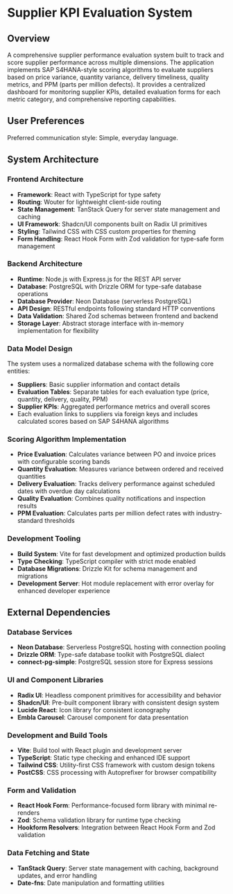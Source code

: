 # Supplier KPI Evaluation System

## Overview

A comprehensive supplier performance evaluation system built to track and score supplier performance across multiple dimensions. The application implements SAP S4HANA-style scoring algorithms to evaluate suppliers based on price variance, quantity variance, delivery timeliness, quality metrics, and PPM (parts per million defects). It provides a centralized dashboard for monitoring supplier KPIs, detailed evaluation forms for each metric category, and comprehensive reporting capabilities.

## User Preferences

Preferred communication style: Simple, everyday language.

## System Architecture

### Frontend Architecture
- **Framework**: React with TypeScript for type safety
- **Routing**: Wouter for lightweight client-side routing
- **State Management**: TanStack Query for server state management and caching
- **UI Framework**: Shadcn/UI components built on Radix UI primitives
- **Styling**: Tailwind CSS with CSS custom properties for theming
- **Form Handling**: React Hook Form with Zod validation for type-safe form management

### Backend Architecture
- **Runtime**: Node.js with Express.js for the REST API server
- **Database**: PostgreSQL with Drizzle ORM for type-safe database operations
- **Database Provider**: Neon Database (serverless PostgreSQL)
- **API Design**: RESTful endpoints following standard HTTP conventions
- **Data Validation**: Shared Zod schemas between frontend and backend
- **Storage Layer**: Abstract storage interface with in-memory implementation for flexibility

### Data Model Design
The system uses a normalized database schema with the following core entities:
- **Suppliers**: Basic supplier information and contact details
- **Evaluation Tables**: Separate tables for each evaluation type (price, quantity, delivery, quality, PPM)
- **Supplier KPIs**: Aggregated performance metrics and overall scores
- Each evaluation links to suppliers via foreign keys and includes calculated scores based on SAP S4HANA algorithms

### Scoring Algorithm Implementation
- **Price Evaluation**: Calculates variance between PO and invoice prices with configurable scoring bands
- **Quantity Evaluation**: Measures variance between ordered and received quantities
- **Delivery Evaluation**: Tracks delivery performance against scheduled dates with overdue day calculations
- **Quality Evaluation**: Combines quality notifications and inspection results
- **PPM Evaluation**: Calculates parts per million defect rates with industry-standard thresholds

### Development Tooling
- **Build System**: Vite for fast development and optimized production builds
- **Type Checking**: TypeScript compiler with strict mode enabled
- **Database Migrations**: Drizzle Kit for schema management and migrations
- **Development Server**: Hot module replacement with error overlay for enhanced developer experience

## External Dependencies

### Database Services
- **Neon Database**: Serverless PostgreSQL hosting with connection pooling
- **Drizzle ORM**: Type-safe database toolkit with PostgreSQL dialect
- **connect-pg-simple**: PostgreSQL session store for Express sessions

### UI and Component Libraries
- **Radix UI**: Headless component primitives for accessibility and behavior
- **Shadcn/UI**: Pre-built component library with consistent design system
- **Lucide React**: Icon library for consistent iconography
- **Embla Carousel**: Carousel component for data presentation

### Development and Build Tools
- **Vite**: Build tool with React plugin and development server
- **TypeScript**: Static type checking and enhanced IDE support
- **Tailwind CSS**: Utility-first CSS framework with custom design tokens
- **PostCSS**: CSS processing with Autoprefixer for browser compatibility

### Form and Validation
- **React Hook Form**: Performance-focused form library with minimal re-renders
- **Zod**: Schema validation library for runtime type checking
- **Hookform Resolvers**: Integration between React Hook Form and Zod validation

### Data Fetching and State
- **TanStack Query**: Server state management with caching, background updates, and error handling
- **Date-fns**: Date manipulation and formatting utilities